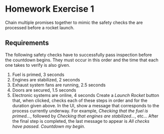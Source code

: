 # Homework Exercise 1
Chain multiple promises together to mimic the safety checks the are processed before a rocket launch.

## Requirements
The following safety checks have to successfully pass inspection before the countdown begins. They must occur in this order and the time that each one takes to verify is also given.
1. Fuel is primed, 3 seconds
2. Engines are stabilized, 2 seconds
3. Exhaust system fans are running, 2.5 seconds
4. Doors are secured, 1.5 seconds
5. Electronic systems are online, 4 seconds
Create a _Launch Rocket_ button that, when clicked, checks each of these steps in order and for the duration given above. In the UI, show a message that corresponds to the process currently underway. For example, _Checking that the fuel is primed..._, followed by _Checking that engines are stabilized..._, etc...
After the final step is completed, the last message to appear is _All checks have passed. Countdown my begin._
